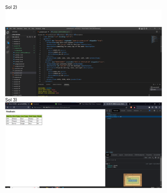 Sol 2)  ![image info](screenshots/module-4assignmentsactivity-2-server.png)
Sol 3)  ![image info](screenshots/module-4assignmentsactivity-2-output.png)